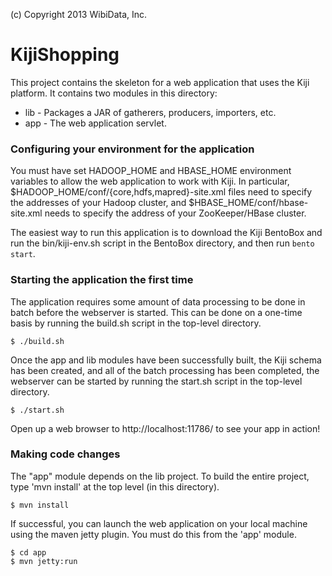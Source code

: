 (c) Copyright 2013 WibiData, Inc.

# KijiShopping #

This project contains the skeleton for a web application that uses the
Kiji platform. It contains two modules in this directory:

* lib - Packages a JAR of gatherers, producers, importers, etc.
* app - The web application servlet.


### Configuring your environment for the application ###

You must have set HADOOP_HOME and HBASE_HOME environment variables to
allow the web application to work with Kiji. In particular,
$HADOOP_HOME/conf/{core,hdfs,mapred}-site.xml files need to specify the
addresses of your Hadoop cluster, and $HBASE_HOME/conf/hbase-site.xml needs
to specify the address of your ZooKeeper/HBase cluster.

The easiest way to run this application is to download the Kiji BentoBox
and run the bin/kiji-env.sh script in the BentoBox directory, and then
run `bento start`.

### Starting the application the first time ###

The application requires some amount of data processing to be done in batch
before the webserver is started. This can be done on a one-time basis by
running the build.sh script in the top-level directory.

    $ ./build.sh

Once the app and lib modules have been successfully built, the Kiji schema
has been created, and all of the batch processing has been completed, the
webserver can be started by running the start.sh script in the top-level
directory.

    $ ./start.sh

Open up a web browser to http://localhost:11786/ to see your app in action!

### Making code changes ###

The "app" module depends on the lib project. To build the entire project,
type 'mvn install' at the top level (in this directory).

    $ mvn install

If successful, you can launch the web application on your local machine
using the maven jetty plugin. You must do this from the 'app' module.

    $ cd app
    $ mvn jetty:run
